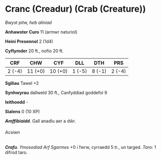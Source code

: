 # Cranc (Creadur) (Crab (Creature))

*Bwyst pitw, heb aliniad*

**Anhawster Curo** 11 (armwr naturiol)

**Heini Presennol** 2 (1d4)

**Cyflymder** 20 ft., nofio 20 ft.

| CRF    | CHW     | CYF     | DLL    | DTH    | PRS    |
|--------|---------|---------|--------|--------|--------|
| 2 (-4) | 11 (+0) | 10 (+0) | 1 (-5) | 8 (-1) | 2 (-4) |

**Sgiliau** Tawel +2

**Synhwyrau** dallweld 30 ft., Canfyddiad goddefol 9

**Ieithoedd** -

**Sialens** 0 (10 XP)

***Amffibiaidd***. Gall anadlu aer a dŵr.

###### Acsiwn

***Crafu***. *Ymosodiad Arf Sgarmes* +0 i fwrw, cyrraedd 5 tr., un targed. *Taro:* 1 difrod taro.